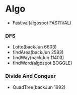 # Algo


* Fastival(algospot FASTIVAL)

### DFS

* Lotto(backJun 6603)
* findArea(backJun 2583)
* findWay(backJun 11403)
* findWord(algospot BOGGLE)

### Divide And Conquer

* QuadTree(backJun 1992)